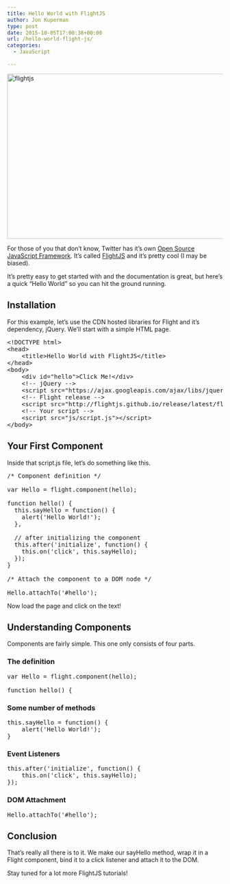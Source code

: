 ```yaml
---
title: Hello World with FlightJS
author: Jon Kuperman
type: post
date: 2015-10-05T17:00:38+00:00
url: /hello-world-flight-js/
categories:
  - JavaScript

---
```

[<img class="aligncenter size-full wp-image-702" src="https://codeplanet.io/wp-content/uploads/2015/10/flightjs.png" alt="flightjs" width="807" height="384" srcset="https://codeplanet.io/wp-content/uploads/2015/10/flightjs.png 807w, https://codeplanet.io/wp-content/uploads/2015/10/flightjs-300x143.png 300w, https://codeplanet.io/wp-content/uploads/2015/10/flightjs-768x365.png 768w" sizes="(max-width: 807px) 100vw, 807px" />][1]

For those of you that don&#8217;t know, Twitter has it&#8217;s own [Open Source JavaScript Framework][2]. It&#8217;s called [FlightJS][3] and it&#8217;s pretty cool (I may be biased).

It&#8217;s pretty easy to get started with and the documentation is great, but here&#8217;s a quick &#8220;Hello World&#8221; so you can hit the ground running.

## Installation

For this example, let&#8217;s use the CDN hosted libraries for Flight and it&#8217;s dependency, jQuery. We&#8217;ll start with a simple HTML page.

<pre class="lang:default decode:true">&lt;!DOCTYPE html&gt;
&lt;head&gt;
    &lt;title&gt;Hello World with FlightJS&lt;/title&gt;
&lt;/head&gt;
&lt;body&gt;
    &lt;div id="hello"&gt;Click Me!&lt;/div&gt;
    &lt;!-- jQuery --&gt;
    &lt;script src="https://ajax.googleapis.com/ajax/libs/jquery/2.1.4/jquery.min.js"&gt;&lt;/script&gt;
    &lt;!-- Flight release --&gt;
    &lt;script src="http://flightjs.github.io/release/latest/flight.min.js"&gt;&lt;/script&gt;
    &lt;!-- Your script --&gt;
    &lt;script src="js/script.js"&gt;&lt;/script&gt;
&lt;/body&gt;</pre>

## Your First Component

Inside that script.js file, let&#8217;s do something like this.

<pre class="lang:js decode:true">/* Component definition */

var Hello = flight.component(hello);

function hello() {
  this.sayHello = function() {
    alert('Hello World!');
  },

  // after initializing the component
  this.after('initialize', function() {
    this.on('click', this.sayHello);
  });
}

/* Attach the component to a DOM node */

Hello.attachTo('#hello');</pre>

Now load the page and click on the text!

## Understanding Components

Components are fairly simple. This one only consists of four parts.

### The definition

<pre class="lang:js decode:true">var Hello = flight.component(hello);

function hello() {</pre>

### Some number of methods

<pre class="lang:js decode:true">this.sayHello = function() {
    alert('Hello World!');
}</pre>

### Event Listeners

<pre class="lang:js decode:true">this.after('initialize', function() {
    this.on('click', this.sayHello);
});</pre>

### DOM Attachment

<pre class="lang:js decode:true">Hello.attachTo('#hello');</pre>

## Conclusion

That&#8217;s really all there is to it. We make our sayHello method, wrap it in a Flight component, bind it to a click listener and attach it to the DOM.

Stay tuned for a lot more FlightJS tutorials!

 [1]: https://codeplanet.io/wp-content/uploads/2015/10/flightjs.png
 [2]: https://github.com/flightjs/flight
 [3]: https://flightjs.github.io/
